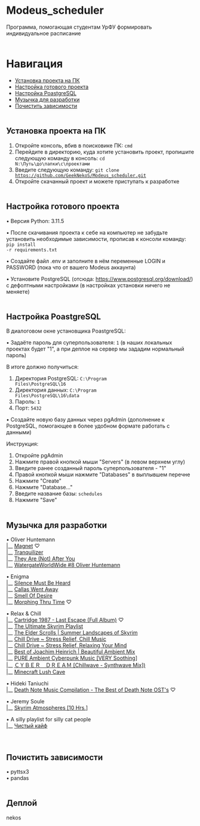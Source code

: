 # Modeus_scheduler
Программа, помогающая студентам УрФУ формировать индивидуальное расписание
<br /> <br />


# Навигация
- [Установка проекта на ПК](#download_project)
- [Настройка готового проекта](#setting_up_project)
- [Настройка PoastgreSQL](#setting_up_postgres)
- [Музычка для разработки](#music)
- [Почистить зависимости](#clean_up_dependencies)
<br /> <br />


<a name="download_project"></a> 
## Установка проекта на ПК
1. Откройте консоль, вбив в поисковике ПК: <code>cmd</code>
2. Перейдите в директорию, куда хотите установить проект, пропишите следующую команду в консоль: <code>cd N:\Путь\до\папки\с\проектами</code>
3. Введите следующую команду: <code>git clone https://github.com/GeekNekoS/Modeus_scheduler.git </code>
4. Откройте скачанный проект и можете приступать к разработке
<br /> <br />


<a name="setting_up_project"></a>
## Настройка готового проекта
• Версия Python: 3.11.5

• После скачивания проекта к себе на компьютер не забудьте установить необходимые зависимости, прописав к консоли команду: 
<code>pip install -r requirements.txt</code>

• Создайте файл .env и заполните в нём переменные LOGIN и PASSWORD (пока что от вашего Modeus аккаунта)

• Установите PostgreSQL (отсюда: https://www.postgresql.org/download/) с дефолтными настройками (в настройках установки ничего не меняете)
<br /> <br />


<a name="setting_up_postgres"></a>
## Настройка PoastgreSQL
В диалоговом окне установщика PoastgreSQL:

• Задаёте пароль для суперпользователя: <code>1</code> (в наших локальных проектах будет "1", а при деплое на сервер мы зададим нормальный пароль)

В итоге должно получиться:
1. Директория PostgreSQL: <code>C:\Program Files\PostgreSQL\16</code>
2. Директория данных: <code>C:\Program Files\PostgreSQL\16\data</code>
3. Пароль: <code>1</code>
4. Порт: <code>5432</code>

• Создайте новую базу данных через pgAdmin (дополнение к PostgreSQL, помогающее в более удобном формате работать с данными)

Инструкция:
1. Откройте pgAdmin
2. Нажмите правой кнопкой мыши "Servers" (в левом верхнем углу)
3. Введите ранее созданный пароль суперпользователя - "1"
4. Правой кнопкой мыши нажмите "Databases" в выплывшем перечне
5. Нажмите "Create"
6. Нажмите "Database..."
7. Введите название базы: <code>schedules</code>
8. Нажмите "Save"
<br /> <br />

   
<a name="music"></a>
## Музычка для разработки
• Oliver Huntemann <br />
|__ [Magnet](https://www.youtube.com/watch?v=jNOFwlYShnw&list=OLAK5uy_kYFDjGM0qAA0Q2cSyuc1sl5pv2NERoVIU&index=9) ♡ <br />
|__ [Tranquilizer](https://www.youtube.com/watch?v=wtRPzzWjlUk&list=OLAK5uy_kYFDjGM0qAA0Q2cSyuc1sl5pv2NERoVIU&index=10) <br />
|__ [They Are (Not) After You](https://www.youtube.com/watch?v=ZpZ2hfxK93o&list=OLAK5uy_kYFDjGM0qAA0Q2cSyuc1sl5pv2NERoVIU&index=7) <br />
|__ [WatergateWorldWide #8 Oliver Huntemann](https://www.youtube.com/watch?v=vcBUb7fXNl0)

• Enigma <br />
|__ [Silence Must Be Heard](https://www.youtube.com/watch?v=tCUran3CDFg) <br />
|__ [Callas Went Away](https://www.youtube.com/watch?v=gWkWxFdpFHE) <br />
|__ [Smell Of Desire](https://www.youtube.com/watch?v=oVKit3pjc1g) <br />
|__ [Morphing Thru Time](https://www.youtube.com/watch?v=ZntPhESIHf4) ♡ <br />

• Relax & Chill <br />
|__ [Cartridge 1987 - Last Escape (Full Album)](https://www.youtube.com/watch?v=RwhgIvqR7QI) ♡ <br />
|__ [The Ultimate Skyrim Playlist](https://www.youtube.com/watch?v=JcwceBDUd68) <br />
|__ [The Elder Scrolls | Summer Landscapes of Skyrim](https://www.youtube.com/watch?v=sOpmG_retJE) <br />
|__ [Chill Drive ~ Stress Relief, Chill Music](https://www.youtube.com/watch?v=7MJBeAyU1As) <br />
|__ [Chill Drive ~ Stress Relief, Relaxing Your Mind](https://www.youtube.com/watch?v=25BkVBgFD9Y) <br />
|__ [Best of Joachim Heinrich | Beautiful Ambient Mix](https://www.youtube.com/watch?v=H5NZtbbiyKM) <br />
|__ [PURE Ambient Cyberpunk Music [VERY Soothing]](https://www.youtube.com/watch?v=FULCBFlX3Eo) <br />
|__ [ＣＹＢＥＲ　ＤＲＥＡＭ [Chillwave - Synthwave Mix])](https://www.youtube.com/watch?v=yhCuCqJbOVE) <br />
|__ [Minecraft Lush Cave](https://www.youtube.com/watch?v=VqJ9yWNWZLI) <br />

• Hideki Taniuchi <br />
|__ [Death Note Music Compilation - The Best of Death Note OST's](https://youtu.be/hKfKYpba0dE) ♡

• Jeremy Soule <br />
|__ [Skyrim Atmospheres [10 Hrs.]](https://www.youtube.com/watch?v=iGUEHPkaE5o)<br />

• A silly playlist for silly cat people <br />
|__ [Чистый кайф](https://www.youtube.com/watch?v=f-gi8k4IRh8)<br />
<br /> <br />


<a name="clean_up_dependencies"></a>
## Почистить зависимости
• pyttsx3 <br />
• pandas
<br /> <br />


## Деплой
nekos
<br /> <br />
